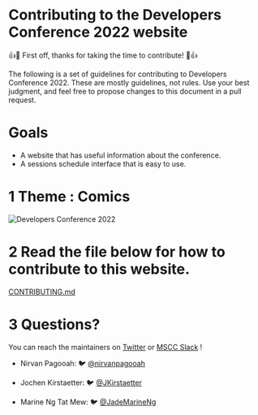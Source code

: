 # Contributing to the Developers Conference 2022 website

👍🎉 First off, thanks for taking the time to contribute! 🎉👍

The following is a set of guidelines for contributing to Developers Conference 2022. These are mostly guidelines, not rules. 
Use your best judgment, and feel free to propose changes to this document in a pull request.

# Goals

- A website that has useful information about the conference.
- A sessions schedule interface that is easy to use.

# 1 Theme : Comics

![Developers Conference 2022](https://github.com/mscraftsman/devcon2022/blob/main/public/github_thumbnail.jpg?raw=true)

# 2 Read the file below for how to contribute to this website.

[CONTRIBUTING.md](CONTRIBUTING.md)

# 3 Questions?

You can reach the maintainers on [Twitter](https://twitter.com/MSCraftsman) or [MSCC Slack](https://msccmu.slack.com/) !

- Nirvan Pagooah: 🐦 [@nirvanpagooah](https://twitter.com/nirvanpagooah)

- Jochen Kirstaetter: 🐦 [@JKirstaetter](https://twitter.com/JKirstaetter)

- Marine Ng Tat Mew: 🐦 [@JadeMarineNg](https://twitter.com/JadeMarineNg)
